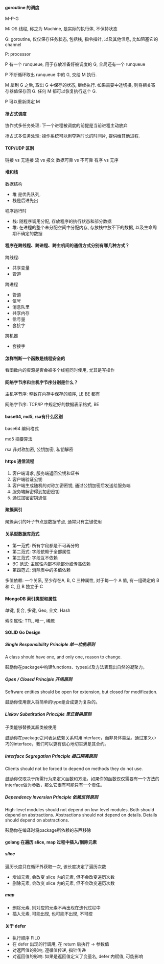 #### goroutine 的调度

M-P-G

M: OS 线程, 称之为 Machine, 是实际的执行体, 不保持状态

G: goroutine, 仅仅保存任务状态, 包括栈, 指令指针, 以及其他信息, 比如阻塞它的 channel

P: processor



P 有一个 runqueue, 用于存放准备好被调度的 G, 全局还有一个 runqueue

P 不断循环取出 runqueue 中的 G, 交给 M 执行.

M  拿到 G 之后, 取出 G 中保存的状态, 继续执行. 如果需要中途切换, 则将相关寄存器值保存回 G. 任何 M 都可以恢复执行这个 G.



P 可以重新绑定 M



#### 抢占式调度

协作式多任务处理: 下一个进程被调度的前提是当前进程主动放弃

抢占式多任务处理: 操作系统可以剥夺耗时长的时间片, 提供给其他进程.



#### TCP/UDP 区别

链接 vs 无连接
流 vs 报文
数据可靠 vs 不可靠
有序 vs 无序



#### 堆和栈

数据结构

- 堆 是优先队列,
- 栈是后进先出



程序运行时

- 栈: 随程序调用分配, 存放程序的执行状态和部分数据
- 堆: 在进程的整个未分配空间中分配内存, 存放栈中放不下的数据, 以及生命周期不确定的数据



#### 程序在跨线程、跨进程、跨主机间的通信方式分别有哪几种方式？

跨线程:

- 共享变量
- 管道

跨进程

- 管道
- 信号
- 消息队里
- 共享内存
- 信号量
- 套接字

跨机器

- 套接字



#### 怎样判断一个函数是线程安全的

看函数内的资源是否会被多个线程同时使用, 尤其是写操作



#### 网络字节序和主机字节序分别是什么？

主机字节序: 整数在内存中保存的顺序, LE BE 都有

网络字节序: TCP/IP 中规定好的数据表示格式, BE



#### base64, md5,  rsa有什么区别

base64 编码格式

md5 摘要算法

rsa 非对称加密, 公钥加密, 私钥解密



#### https 通信流程

1. 客户端请求, 服务端返回公钥和证书
2. 客户端验证公钥
3. 客户端生成随机的对称加密密钥, 通过公钥加密后发送给服务端
4. 服务端解密得到加密密钥
5. 通过加密密钥通信



#### 聚簇索引

聚簇索引的叶子节点是数据节点, 通常只有主键使用



#### 关系型数据库范式

- 第一范式: 所有字段都是不可再分的
- 第二范式: 字段依赖于全部属性
- 第三范式: 字段互不依赖
- BC 范式: 主属性内部不能部分或传递依赖
- 第四范式: 消除表中的多值依赖

多值依赖: 一个关系, 至少存在A, B, C 三种属性,  对于每一个 A 值, 有一组确定的 B 和 C, 且 B 独立于 C



#### MongoDB 索引类型和属性

单键, 复合, 多键, Geo, 全文, Hash



索引属性: TTL, 唯一, 稀疏



#### SOLID Go Design

##### Single Responsibility Principle 单一功能原则

A class should have one, and only one, reason to change.

鼓励你在package中构建functions、types以及方法表现出自然的凝聚力。



##### Open / Closed Principle 开闭原则

Software entities should be open for extension, but closed for modification. 

鼓励你使用嵌入将简单的type组合成更为复杂的。



##### Liskov Substitution Principle 里氏替换原则

子类能够替换其超类被使用

鼓励你在package之间表达依赖关系时用interface，而非具体类型。通过定义小巧的interface，我们可以更有信心地切实满足其合约。



##### Interface Segregation Principle 接口隔离原则

Clients should not be forced to depend on methods they do not use.

鼓励你仅取决于所需行为来定义函数和方法。如果你的函数仅仅需要有一个方法的interface做为参数，那么它很有可能只有一个责任。



##### Dependency Inversion Principle 依赖反转原则

High-level modules should not depend on low-level modules. Both should depend on abstractions. Abstractions should not depend on details. Details should depend on abstractions.

鼓励你在编译时将package所依赖的东西移除



#### golang 在遍历 slice, map 过程中插入/删除元素

##### slice

遍历长度只在循环外获取一次, 该长度决定了遍历次数

- 增加元素, 会改变 slice 内的元素, 但不会改变遍历次数
- 删除元素, 会改变 slice 内的元素, 但不会改变遍历次数



##### map

- 删除元素, 则对应的元素不再出现在迭代过程中
- 插入元素, 可能出现, 也可能不出现, 不可控



#### 关于 defer

- 执行顺序 FILO
- 在 defer 出现的行调用, 在 return 后执行 -> 参数值
- 对返回值的影响, 遵循值传递, 指针传递
- 对返回值的影响: 如果是返回值定义了变量名, defer 内赋值, 可能影响